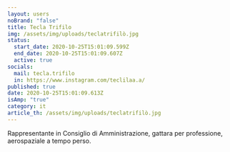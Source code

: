 ```yaml
---
layout: users
noBrand: "false"
title: Tecla Trifilo
img: /assets/img/uploads/teclatrifilò.jpg
status:
  start_date: 2020-10-25T15:01:09.599Z
  end_date: 2020-10-25T15:01:09.607Z
  active: true
socials:
  mail: tecla.trifilo
  in: https://www.instagram.com/teclilaa.a/
published: true
date: 2020-10-25T15:01:09.613Z
isAmp: "true"
category: it
article_th: /assets/img/uploads/teclatrifilò.jpg
---
```

Rappresentante in Consiglio di Amministrazione, gattara per professione, aerospaziale a tempo perso.